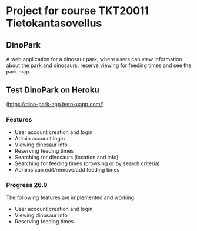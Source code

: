 # Project for course TKT20011 Tietokantasovellus

## DinoPark
A web application for a dinosaur park, where users can view information about the park and dinosaurs, reserve viewing for feeding times and see the park map.

## Test DinoPark on Heroku
(https://dino-park-app.herokuapp.com/)

### Features
* User account creation and login
* Admin account login
* Viewing dinosaur info
* Reserving feeding times
* Searching for dinosaurs (location and info)
* Searching for feeding times (browsing or by search criteria)
* Admins can edit/remove/add feeding times

### Progress 26.9
The following features are implemented and working:
* User account creation and login
* Viewing dinosaur info
* Reserving feeding times
